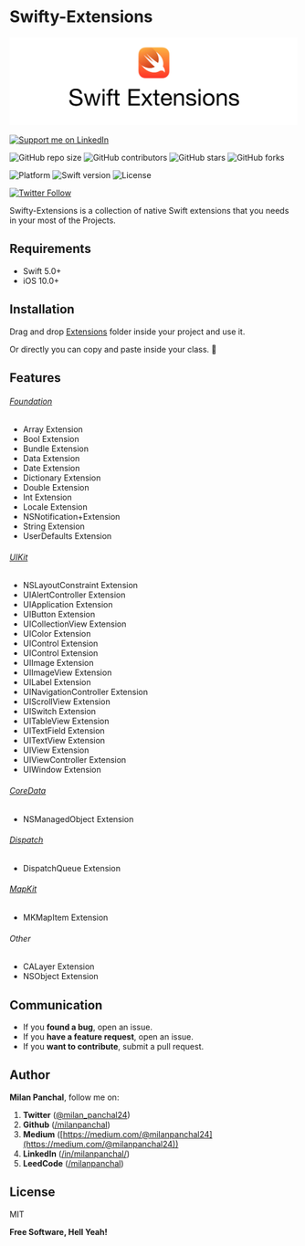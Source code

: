# Swifty-Extensions

![Swifty Extensions](Images/swift-extensions.jpg)

<a href="https://www.linkedin.com/in/milanpanchal/">
    <img src="https://img.shields.io/badge/Support-Recommend%2FEndorse%20me%20on%20Linkedin-blue?style=for-the-badge&logo=linkedin" alt="Support me on LinkedIn" /></a>

<!--[![CI Status](http://img.shields.io/travis/milanpanchal/Swifty-Extensions.svg?style=flat)](https://travis-ci.org/milanpanchal/Swifty-Extensions)
[![Version](https://img.shields.io/cocoapods/v/Swifty-Extensions.svg?style=flat)](http://cocoapods.org/pods/Swifty-Extensions) 

[![Platform](https://img.shields.io/cocoapods/p/Swifty-Extensions.svg?style=flat)](http://cocoapods.org/pods/Swifty-Extensions) -->

![GitHub repo size](https://img.shields.io/github/repo-size/milanpanchal/Swifty-Extensions)
![GitHub contributors](https://img.shields.io/github/contributors/milanpanchal/Swifty-Extensions)
![GitHub stars](https://img.shields.io/github/stars/milanpanchal/Swifty-Extensions?style=social)
![GitHub forks](https://img.shields.io/github/forks/milanpanchal/Swifty-Extensions?style=social)

![Platform](https://img.shields.io/badge/platform-ios-blue.svg?style=flat)
![Swift version](https://img.shields.io/badge/Swift-5-orange.svg?style=flat)
![License](https://img.shields.io/github/license/milanpanchal/Swifty-Extensions)

[![Twitter Follow](https://img.shields.io/twitter/follow/milan_panchal24?style=social)](http://twitter.com/milan_panchal24)

Swifty-Extensions is a collection of native Swift extensions that you needs in your most of the Projects.

## Requirements
* Swift 5.0+
* iOS 10.0+

## Installation
<!--
Swifty-Extensions is available through [CocoaPods](http://cocoapods.org). To install
it, simply add the following line to your Podfile:

```ruby
pod "Swifty-Extensions"
```
-->

Drag and drop [Extensions](https://github.com/milanpanchal/Swifty-Extensions/tree/master/Swifty-Extensions/Extensions) folder inside your project and use it.

Or directly you can copy and paste inside your class. 🚀



## Features

###### [Foundation](https://github.com/milanpanchal/Swifty-Extensions/blob/master/Swifty-Extensions/Extensions/Foundation)
- Array Extension
- Bool Extension
- Bundle Extension
- Data Extension
- Date Extension
- Dictionary Extension
- Double Extension
- Int Extension
- Locale Extension
- NSNotification+Extension
- String Extension
- UserDefaults Extension
  

###### [UIKit](https://github.com/milanpanchal/Swifty-Extensions/blob/master/Swifty-Extensions/Extensions/UIKit)
- NSLayoutConstraint Extension
- UIAlertController Extension
- UIApplication Extension
- UIButton Extension
- UICollectionView Extension
- UIColor Extension
- UIControl Extension
- UIControl Extension
- UIImage Extension
- UIImageView Extension
- UILabel Extension
- UINavigationController Extension
- UIScrollView Extension
- UISwitch Extension
- UITableView Extension
- UITextField Extension
- UITextView Extension
- UIView Extension
- UIViewController Extension
- UIWindow Extension

###### [CoreData](https://github.com/milanpanchal/Swifty-Extensions/blob/master/Swifty-Extensions/Extensions/CoreData)

- NSManagedObject Extension

###### [Dispatch](https://github.com/milanpanchal/Swifty-Extensions/blob/master/Swifty-Extensions/Extensions/Dispatch)

- DispatchQueue Extension

###### [MapKit](https://github.com/milanpanchal/Swifty-Extensions/blob/master/Swifty-Extensions/Extensions/MapKit)

- MKMapItem Extension

###### Other
- CALayer Extension
- NSObject Extension



## Communication
<!--
- If you **need help**, use [Stack Overflow](http://stackoverflow.com/questions/tagged/tag-name). (Tag 'tag-name')
- If you'd like to **ask a general question**, use [Stack Overflow](http://stackoverflow.com/questions/tagged/tag-name).-->
- If you **found a bug**, open an issue.
- If you **have a feature request**, open an issue.
- If you **want to contribute**, submit a pull request.


## Author

**Milan Panchal**, follow me on:

1. **Twitter** ([@milan_panchal24](https://twitter.com/milan_panchal24))
2. **Github** ([/milanpanchal](https://github.com/milanpanchal/))
3. **Medium** ([https://medium.com/@milanpanchal24](https://medium.com/@milanpanchal24))
4. **LinkedIn** ([/in/milanpanchal/](https://www.linkedin.com/in/milanpanchal/))
2. **LeedCode** ([/milanpanchal](https://leetcode.com/milanpanchal/))


License
----

MIT

**Free Software, Hell Yeah!**
